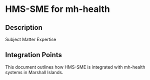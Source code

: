 # HMS-SME for mh-health

## Description

Subject Matter Expertise

## Integration Points

This document outlines how HMS-SME is integrated with mh-health systems in Marshall Islands.
